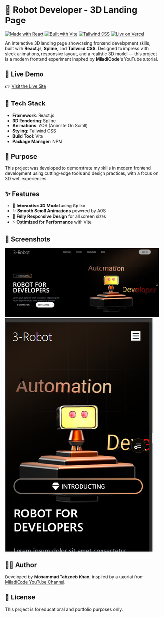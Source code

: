 # 🤖 Robot Developer - 3D Landing Page

[![Made with React](https://img.shields.io/badge/Made%20with-React-61DAFB?style=for-the-badge&logo=react&logoColor=black)](https://reactjs.org/)
[![Built with Vite](https://img.shields.io/badge/Built%20with-Vite-646CFF?style=for-the-badge&logo=vite&logoColor=white)](https://vitejs.dev/)
[![Tailwind CSS](https://img.shields.io/badge/Styled%20with-Tailwind%20CSS-38B2AC?style=for-the-badge&logo=tailwind-css&logoColor=white)](https://tailwindcss.com/)
[![Live on Vercel](https://img.shields.io/badge/Deployed%20on-Vercel-000000?style=for-the-badge&logo=vercel&logoColor=white)](https://3d-landing-page-wine.vercel.app/)

An interactive 3D landing page showcasing frontend development skills, built with **React.js**, **Spline**, and **Tailwind CSS**. Designed to impress with sleek animations, responsive layout, and a realistic 3D model — this project is a modern frontend experiment inspired by **MiladiCode**'s YouTube tutorial.

## 🚀 Live Demo

👉 [Visit the Live Site](https://3d-landing-page-wine.vercel.app/)

## 🔧 Tech Stack

- **Framework**: React.js
- **3D Rendering**: Spline
- **Animations**: AOS (Animate On Scroll)
- **Styling**: Tailwind CSS
- **Build Tool**: Vite
- **Package Manager**: NPM

## 🎯 Purpose

This project was developed to demonstrate my skills in modern frontend development using cutting-edge tools and design practices, with a focus on 3D web experiences.

## ✨ Features

- 🧠 **Interactive 3D Model** using Spline
- ✨ **Smooth Scroll Animations** powered by AOS
- 📱 **Fully Responsive Design** for all screen sizes
- ⚡ **Optimized for Performance** with Vite

## 📸 Screenshots

<!-- Attach your screenshots below -->
![Landing Page Desktop View](./Screenshot/image.png)
![3D Model Section](./Screenshot/Screenshotmobile.png)


## 🧑‍💻 Author

Developed by **Mohammad Tahzeeb Khan**, inspired by a tutorial from [MiladiCode YouTube Channel](https://www.youtube.com/@miladi-code).

## 📄 License

This project is for educational and portfolio purposes only.
